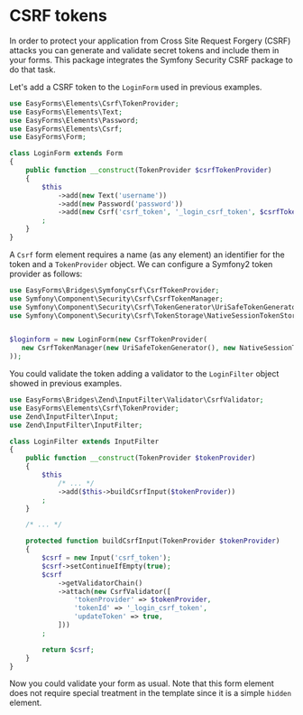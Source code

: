 # CSRF tokens

In order to protect your application from Cross Site Request Forgery (CSRF) attacks
you can generate and validate secret tokens and include them in your forms. This
package integrates the Symfony Security CSRF package to do that task.

Let's add a CSRF token to the `LoginForm` used in previous examples.

```php
use EasyForms\Elements\Csrf\TokenProvider;
use EasyForms\Elements\Text;
use EasyForms\Elements\Password;
use EasyForms\Elements\Csrf;
use EasyForms\Form;

class LoginForm extends Form
{
    public function __construct(TokenProvider $csrfTokenProvider)
    {
        $this
            ->add(new Text('username'))
            ->add(new Password('password'))
            ->add(new Csrf('csrf_token', '_login_csrf_token', $csrfTokenProvider))
        ;
    }
}
```

A `Csrf` form element requires a name (as any element) an identifier for the token
and a `TokenProvider` object. We can configure a Symfony2 token provider as follows:

```php
use EasyForms\Bridges\SymfonyCsrf\CsrfTokenProvider;
use Symfony\Component\Security\Csrf\CsrfTokenManager;
use Symfony\Component\Security\Csrf\TokenGenerator\UriSafeTokenGenerator;
use Symfony\Component\Security\Csrf\TokenStorage\NativeSessionTokenStorage;


$loginform = new LoginForm(new CsrfTokenProvider(
   new CsrfTokenManager(new UriSafeTokenGenerator(), new NativeSessionTokenStorage())
));
```

You could validate the token adding a validator to the `LoginFilter` object showed in
previous examples.

```php
use EasyForms\Bridges\Zend\InputFilter\Validator\CsrfValidator;
use EasyForms\Elements\Csrf\TokenProvider;
use Zend\InputFilter\Input;
use Zend\InputFilter\InputFilter;

class LoginFilter extends InputFilter
{
    public function __construct(TokenProvider $tokenProvider)
    {
        $this
            /* ... */
            ->add($this->buildCsrfInput($tokenProvider))
        ;
    }

    /* ... */

    protected function buildCsrfInput(TokenProvider $tokenProvider)
    {
        $csrf = new Input('csrf_token');
        $csrf->setContinueIfEmpty(true);
        $csrf
            ->getValidatorChain()
            ->attach(new CsrfValidator([
                'tokenProvider' => $tokenProvider,
                'tokenId' => '_login_csrf_token',
                'updateToken' => true,
            ]))
        ;

        return $csrf;
    }
}
```

Now you could validate your form as usual. Note that this form element does not
require special treatment in the template since it is a simple `hidden` element.
